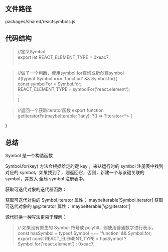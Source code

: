 ## 文件路径
packages/shared/reactsymbols.js

## 代码结构

>//定义Symbol  
export let REACT_ELEMENT_TYPE = 0xeac7;  
...

>//做了一个判断，使用symbol.for查询或新创建symbol  
>if(typeof Symbol === 'function' && Symbol.for){  
    const symbolFor = Symbol.for;  
  REACT_ELEMENT_TYPE = symbolFor('react.element');  
  ...  
}

>//返回一个获取iterator函数
>export function getIteratorFn(maybeIterable: ?any): ?() => ?Iterator<*> {
  
}

## 总结
Symbol 是一个构造函数

Symbol.for(key) 方法会根据给定的键 key ，来从运行时的 symbol 注册表中找到对应的 symbol，如果找到了，则返回它，否则，新建一个与该键关联的 symbol，并放入 全局 symbol 注册表中。

获取可迭代对象的迭代器函数：

获取可迭代对象的 Symbol.iterator 属性： maybeIterable[Symbol.iterator]
获取可迭代对象的 @@iterator 属性： maybeIterable['@@iterator']

源代码换一种写法更易于理解：
>// 如果没有原生的 Symbol 符号或 polyfill，则使用普通数字进行表示。  
> const hasSymbol = typeof Symbol === 'function' && Symbol.for;  
  export const REACT_ELEMENT_TYPE = hasSymbol ? Symbol.for('react.element') : 0xeac7;

